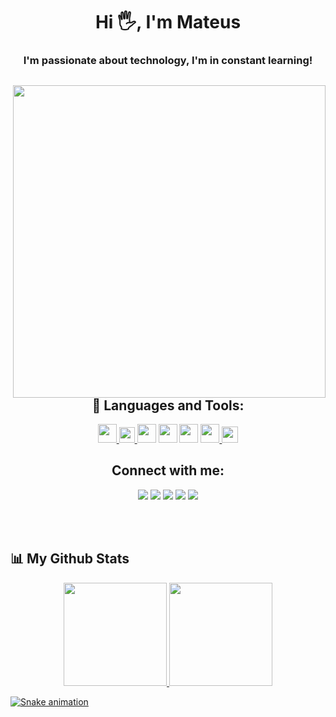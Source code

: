 <p align="center"></P
  <img src="https://readme-typing-svg.herokuapp.com/?lines=Welcome+to+my+GitHub+profile!&center=true&width=380&height=45">
</p>

<h1 align="center">Hi 🖐️,  I'm Mateus</h1>



<h3 align="center">I'm passionate about technology, I'm in constant learning!
</h3>





<div align="center" style="display: inline_block">
<img align="right" width="500px" src="https://github.com/MateusLucasDaSilva/MateusLucasDaSilva/assets/101568163/f0d3a4ef-51c9-4c6b-9eec-a52ccf9ec00d" />

## 🚀 Languages and Tools:
<p align="center"> 
    <a target="_blank" href="https://www.java.com" > <img src="https://img.icons8.com/color/48/000000/java-coffee-cup-logo.png" width="30" height="30"/> </a>
    <a href="#" target="_blank"> <img src="https://cdn.freebiesupply.com/logos/large/2x/eclipse-11-logo-png-transparent.png"  width="25" height="25"/> </a>
    <a href="https://code.visualstudio.com/docs" target="_blank"> <img src="https://images-wixmp-ed30a86b8c4ca887773594c2.wixmp.com/f/217d5ea0-623d-40b1-9b31-027b904a5f15/ddjrgww-846ce429-3b0d-4ad8-bf6d-ac52dfe48201.png?token=eyJ0eXAiOiJKV1QiLCJhbGciOiJIUzI1NiJ9.eyJzdWIiOiJ1cm46YXBwOjdlMGQxODg5ODIyNjQzNzNhNWYwZDQxNWVhMGQyNmUwIiwiaXNzIjoidXJuOmFwcDo3ZTBkMTg4OTgyMjY0MzczYTVmMGQ0MTVlYTBkMjZlMCIsIm9iaiI6W1t7InBhdGgiOiJcL2ZcLzIxN2Q1ZWEwLTYyM2QtNDBiMS05YjMxLTAyN2I5MDRhNWYxNVwvZGRqcmd3dy04NDZjZTQyOS0zYjBkLTRhZDgtYmY2ZC1hYzUyZGZlNDgyMDEucG5nIn1dXSwiYXVkIjpbInVybjpzZXJ2aWNlOmZpbGUuZG93bmxvYWQiXX0.G0SE64OMLNEGI8vXb21JRl13RMfER1VP8Kh2Ig3oJaQ" width="30" height="30"/></a> 
    <a href="http://linguagemc.com.br/" target="_blank"> <img src="https://img.icons8.com/color/48/000000/c-programming.png"  width="30" height="30"/></a> </a> 
    <a href="https://docs.microsoft.com/pt-br/cpp/cpp/?view=msvc-160" width="30" height="30" target="_blank"> <img src="https://img.icons8.com/color/48/000000/c-plus-plus-logo.png"width="30" height="30"/></a> </a> 
    <a href="https://pub.dev/" target="_blank"> <img src="https://cdn-images-1.medium.com/max/1200/1*5-aoK8IBmXve5whBQM90GA.png"  width="30" height="30"/> </a>  
     <a href="https://dart.dev/guides" target="_blank"> <img src="https://www.scottbrady91.com/img/logos/dart.svg"  width="26" height="26"/> </a> 
 
</p>

## Connect with me: 
 <a href="https://discordapp.com/users/513040817225465897/" target="_blank"><img src="https://img.shields.io/badge/Discord-7289DA?style=for-the-badge&logo=discord&logoColor=white" target="_blank"></a> 
  <a href = "https://mail.google.com/mail/u/0/?fs=1&tf=cm&source=mailto&to=MateusLukas505@gmail.com"><img src="https://img.shields.io/badge/-Gmail-DB4A39?style=for-the-badge&logo=gmail&logoColor=white" target="_blank"></a>
   <a href="https://www.instagram.com/mateus_lukas_/" target="_blank"><img src="https://img.shields.io/badge/-Instagram-3f729b?style=for-the-badge&logo=instagram&logoColor=white" target="_blank"></a>
   <a href="https://www.linkedin.com/in/mateus-lucas-264376257/" target="_blank"><img src="https://img.shields.io/badge/-linkedin-0077B5?style=for-the-badge&logo=linkedin&logoColor=whait" target="_blank"></a>
   <a href="https://wa.me/557588068976" target="_blank"><img src="https://img.shields.io/badge/-whatsapp-25D366?style=for-the-badge&logo=whatsapp&logoColor=white" target="_blank"></a>
</div>

<br>
<br>

## 📊 My Github Stats

<div align="center" style="display: inline_block">
  <a href="https://github.com/MateusLucasDaSilva">
  <img  height="165em" src="https://github-readme-stats.vercel.app/api?username=MateusLucasDaSilva&show_icons=true&theme=dracula&include_all_commits=true&count_private=true"/>
  <img  height="165em" src="https://github-readme-stats.vercel.app/api/top-langs/?username=MateusLucasDaSilva&layout=compact&langs_count=4&theme=dracula"/>
</div>

  
<div>     
      
  ![Snake animation](https://github.com/MateusLucasDaSilva/MateusLucasDaSilva/blob/output/github-contribution-grid-snake.svg)
  
</div> 


